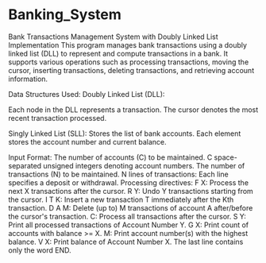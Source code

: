 # Banking_System
Bank Transactions Management System with Doubly Linked List Implementation
This program manages bank transactions using a doubly linked list (DLL) to represent and compute transactions in a bank. It supports various operations such as processing transactions, moving the cursor, inserting transactions, deleting transactions, and retrieving account information.

Data Structures Used:
Doubly Linked List (DLL):

Each node in the DLL represents a transaction.
The cursor denotes the most recent transaction processed.

Singly Linked List (SLL):
Stores the list of bank accounts.
Each element stores the account number and current balance.

Input Format:
The number of accounts (C) to be maintained.
C space-separated unsigned integers denoting account numbers.
The number of transactions (N) to be maintained.
N lines of transactions: Each line specifies a deposit or withdrawal.
Processing directives:
F X: Process the next X transactions after the cursor.
R Y: Undo Y transactions starting from the cursor.
I T K: Insert a new transaction T immediately after the Kth transaction.
D A M: Delete (up to) M transactions of account A after/before the cursor's transaction.
C: Process all transactions after the cursor.
S Y: Print all processed transactions of Account Number Y.
G X: Print count of accounts with balance >= X.
M: Print account number(s) with the highest balance.
V X: Print balance of Account Number X.
The last line contains only the word END.
